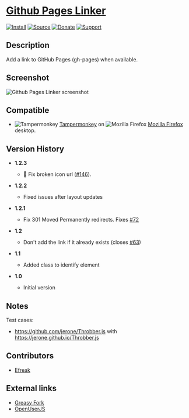 # [Github Pages Linker](https://github.com/jerone/UserScripts/tree/master/Github_Pages_Linker)

[![Install](https://raw.github.com/jerone/UserScripts/master/_resources/Install-button.png)](https://github.com/jerone/UserScripts/raw/master/Github_Pages_Linker/Github_Pages_Linker.user.js)
[![Source](https://raw.github.com/jerone/UserScripts/master/_resources/Source-button.png)](https://github.com/jerone/UserScripts/blob/master/Github_Pages_Linker/Github_Pages_Linker.user.js)
[![Donate](https://raw.github.com/jerone/UserScripts/master/_resources/Donate-button.png)](https://www.paypal.com/cgi-bin/webscr?cmd=_s-xclick&hosted_button_id=VCYMHWQ7ZMBKW)
[![Support](https://raw.github.com/jerone/UserScripts/master/_resources/Support-button.png)](https://github.com/jerone/UserScripts/issues)

## Description

Add a link to GitHub Pages (gh-pages) when available.

## Screenshot

![Github Pages Linker screenshot](https://github.com/jerone/UserScripts/raw/master/Github_Pages_Linker/screenshot.jpg)

## Compatible

-   ![Tampermonkey](https://raw.github.com/jerone/UserScripts/master/_resources/Tampermonkey.png) [Tampermonkey](https://addons.mozilla.org/firefox/addon/tampermonkey/) on ![Mozilla Firefox](https://raw.github.com/jerone/UserScripts/master/_resources/Firefox.png) [Mozilla Firefox](http://www.mozilla.org/en-US/firefox/fx/#desktop) desktop.

## Version History

-   **1.2.3**

    -   🐛 Fix broken icon url ([#146](https://github.com/jerone/UserScripts/pull/146)).

-   **1.2.2**

    -   Fixed issues after layout updates

-   **1.2.1**

    -   Fix 301 Moved Permanently redirects. Fixes [#72](https://github.com/jerone/UserScripts/issues/72)

-   **1.2**

    -   Don't add the link if it already exists (closes [#63](https://github.com/jerone/UserScripts/pull/63))

-   **1.1**

    -   Added class to identify element

-   **1.0**

    -   Initial version

## Notes

Test cases:

-   <https://github.com/jerone/Throbber.js> with <https://jerone.github.io/Throbber.js>

## Contributors

-   [Efreak](https://github.com/Efreak)

## External links

-   [Greasy Fork](https://greasyfork.org/scripts/6519-github-pages-linker)
-   [OpenUserJS](https://openuserjs.org/scripts/jerone/Github_Pages_Linker)
